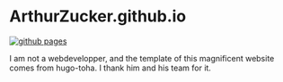# ArthurZucker.github.io

[![github pages](https://github.com/ArthurZucker/ArthurZucker.github.io/actions/workflows/gh-pages.yml/badge.svg)](https://github.com/ArthurZucker/ArthurZucker.github.io/actions/workflows/gh-pages.yml)

I am not a webdevelopper, and the template of this magnificent website comes from hugo-toha. I thank him and his team for it. 
